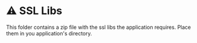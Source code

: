 # ⚠ SSL Libs 
This folder contains a zip file with the ssl libs the application requires. Place them in you application's directory.